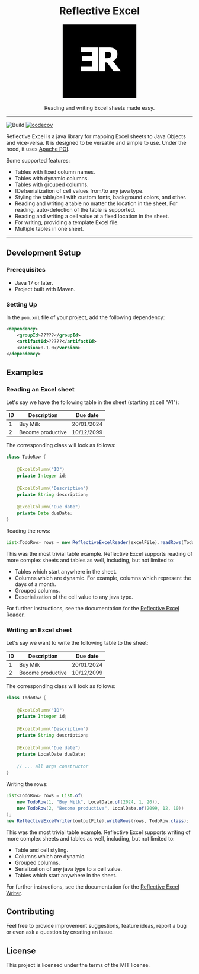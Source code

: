<h1 align="center">Reflective Excel</h1>

<p align="center"><img height="200" width="200" src="src/test/resources/docs-images/reflective-excel-logo.png" alt="Reflective Excel Logo"/></p>

<p align="center">
    Reading and writing Excel sheets made easy.
</p>

<hr>

![Build](https://github.com/mihaiplotean/reflective-excel/actions/workflows/build-and-test.yml/badge.svg)
[![codecov](https://codecov.io/github/mihaiplotean/reflective-excel/graph/badge.svg?token=WVV881E6XZ)](https://codecov.io/github/mihaiplotean/reflective-excel)

Reflective Excel is a java library for mapping Excel sheets to Java Objects and vice-versa. 
It is designed to be versatile and simple to use. 
Under the hood, it uses <a href="https://poi.apache.org/">Apache POI</a>.

Some supported features:
- Tables with fixed column names.
- Tables with dynamic columns.
- Tables with grouped columns.
- [De]serialization of cell values from/to any java type.
- Styling the table/cell with custom fonts, background colors, and other.
- Reading and writing a table no matter the location in the sheet. For reading, auto-detection of the table is supported.
- Reading and writing a cell value at a fixed location in the sheet.
- For writing, providing a template Excel file.
- Multiple tables in one sheet.
<hr>

## Development Setup

### Prerequisites

- Java 17 or later.
- Project built with Maven.

### Setting Up

In the `pom.xml` file of your project, add the following dependency:

```xml
<dependency>
    <groupId>?????</groupId>
    <artifactId>?????</artifactId>
    <version>0.1.0</version>
</dependency>
```

## Examples

### Reading an Excel sheet

Let's say we have the following table in the sheet (starting at cell "A1"):

| **ID** | **Description**   | **Due date** |
|--------|-------------------|--------------|
| 1      | Buy Milk          | 20/01/2024   |
| 2      | Become productive | 10/12/2099   |

The corresponding class will look as follows:

```java
class TodoRow {

    @ExcelColumn("ID")
    private Integer id;
    
    @ExcelColumn("Description")
    private String description;
    
    @ExcelColumn("Due date")
    private Date dueDate;
}
```

Reading the rows:
```java
List<TodoRow> rows = new ReflectiveExcelReader(excelFile).readRows(TodoRow.class);
```

This was the most trivial table example. Reflective Excel supports reading of more complex sheets
and tables as well, including, but not limited to:
- Tables which start anywhere in the sheet.
- Columns which are dynamic. For example, columns which represent the days of a month.
- Grouped columns.
- Deserialization of the cell value to any java type.  

For further instructions, see the documentation for the [Reflective Excel Reader](src/main/java/com/mihai/reader/README.md).

### Writing an Excel sheet

Let's say we want to write the following table to the sheet:

| **ID** | **Description**   | **Due date** |
|--------|-------------------|--------------|
| 1      | Buy Milk          | 20/01/2024   |
| 2      | Become productive | 10/12/2099   |

The corresponding class will look as follows:

```java
class TodoRow {

    @ExcelColumn("ID")
    private Integer id;

    @ExcelColumn("Description")
    private String description;

    @ExcelColumn("Due date")
    private LocalDate dueDate;

    // ... all args constructor
}
```

Writing the rows:
```java
List<TodoRow> rows = List.of(
    new TodoRow(1, "Buy Milk", LocalDate.of(2024, 1, 20)),
    new TodoRow(2, "Become productive", LocalDate.of(2099, 12, 10))
);
new ReflectiveExcelWriter(outputFile).writeRows(rows, TodoRow.class);
```

This was the most trivial table example. Reflective Excel supports writing of more complex sheets
and tables as well, including, but not limited to:
- Table and cell styling.
- Columns which are dynamic.
- Grouped columns.
- Serialization of any java type to a cell value.
- Tables which start anywhere in the sheet.

For further instructions, see the documentation for the [Reflective Excel Writer](src/main/java/com/mihai/writer/README.md).

## Contributing

Feel free to provide improvement suggestions, feature ideas, report a bug or even ask a question by creating an issue.

## License

This project is licensed under the terms of the MIT license.

